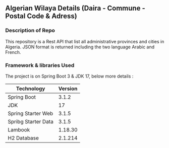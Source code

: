 ## Algerian Wilaya Details (Daira - Commune - Postal Code & Adress)

### Description of Repo

This repository is a Rest API that list all administrative provinces and cities in Algeria.
JSON format is returned including the two language Arabic and French.

### Framework & libraries Used

The project is on Spring Boot 3 & JDK 17, below more details :

| Technology          | Version |
|---------------------|---------|
| Spring Boot         | 3.1.2   |
| JDK                 | 17      |
| Spring Starter Web  | 3.1.5   |
| Spribg Starter Data | 3.1.5   |
| Lambook             | 1.18.30 |
| H2 Database         | 2.1.214 |


